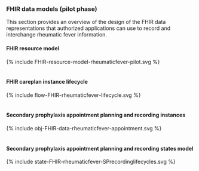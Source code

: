 ### FHIR data models (pilot phase)

This section provides an overview of the design of the FHIR data representations that authorized applications can use to record and interchange rheumatic fever information.

#### FHIR resource model

<div width="100%">
<!-- Generated from `input/images-source/FHIR-resource-model-rheumaticfever-pilot.plantuml` -->
{% include FHIR-resource-model-rheumaticfever-pilot.svg %}
</div>
<br clear="all">

#### FHIR careplan instance lifecycle

<div width="90%">
<!-- Generated from `input/images-source/flow-FHIR-rheumaticfever-lifecycle.plantuml` -->
{% include flow-FHIR-rheumaticfever-lifecycle.svg %}
</div>
<br clear="all">

#### Secondary prophylaxis appointment planning and recording instances

<div width="100%">
<!-- Generated from `input/images-source/obj-FHIR-data-rheumaticfever-appointment.plantuml` -->
{% include obj-FHIR-data-rheumaticfever-appointment.svg %}
</div>
<br clear="all">

#### Secondary prophylaxis appointment planning and recording states model

<div width="70%">
<!-- Generated from `input/images-source/state-FHIR-rheumaticfever-SPrecordinglifecycles.plantuml` -->
{% include state-FHIR-rheumaticfever-SPrecordinglifecycles.svg %}
</div>
<br clear="all">
